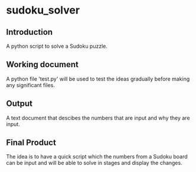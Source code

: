 # sudoku_solver

## Introduction

A python script to solve a Sudoku puzzle.

## Working document

A python file 'test.py' will be used to test the ideas gradually before making any significant files.

## Output

A text document that descibes the numbers that are input and why they are input.

## Final Product

The idea is to have a quick script which the numbers from a Sudoku board can be input and will be able to solve in stages and display the changes.